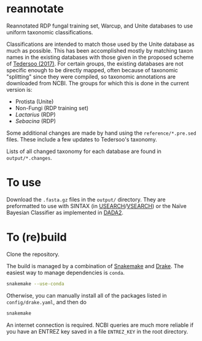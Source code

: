 # reannotate
Reannotated RDP fungal training set, Warcup, and Unite databases to use uniform taxonomic classifications.

Classifications are intended to match those used by the Unite database as much as possible.
This has been accomplished mostly by matching taxon names in the existing databases with those given in the proposed scheme of [Tedersoo (2017)](https://doi.org/10.1101/240929).
For certain groups, the existing databases are not specific enough to be directly mapped,
often because of taxonomic "splitting" since they were compiled, 
so taxonomic annotations are downloaded from NCBI.
The groups for which this is done in the current version is:

 - Protista (Unite)
 - Non-Fungi (RDP training set)
 - *Lactarius* (RDP)
 - *Sebacina* (RDP)

Some additional changes are made by hand using the `reference/*.pre.sed` files.
These include a few updates to Tedersoo's taxonomy.

Lists of all changed taxonomy for each database are found in `output/*.changes`.

# To use
Download the `.fasta.gz` files in the `output/` directory.
They are preformatted to use with SINTAX (in [USEARCH](https://www.drive5.com/usearch/)/[VSEARCH](https://github.com/torognes/vsearch))
or the Naïve Bayesian Classifier as implemented in [DADA2](http://benjjneb.github.io/dada2/).

# To (re)build
Clone the repository.

The build is managed by a combination of [Snakemake](https://snakemake.readthedocs.io/) and [Drake](https://github.com/ropensci/drake).
The easiest way to manage dependencies is `conda`.

```sh
snakemake --use-conda
```

Otherwise, you can manually install all of the packages listed in `config/drake.yaml`, and then do
```sh
snakemake
```

An internet connection is required.
NCBI queries are much more reliable if you have an ENTREZ key saved in a file `ENTREZ_KEY` in the root directory.
